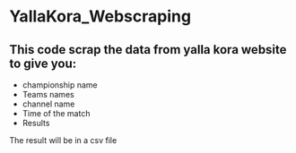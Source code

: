 # YallaKora_Webscraping

## This code scrap the data from yalla kora website to give you:
* championship name
* Teams names
* channel name
* Time of the match
* Results

The result will be in a csv file

